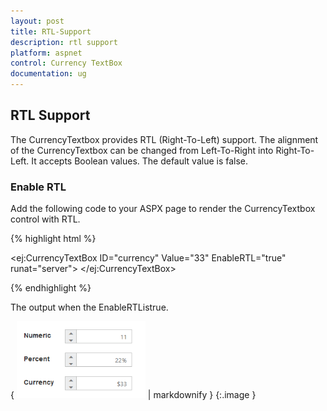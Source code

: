 ```yaml
---
layout: post
title: RTL-Support
description: rtl support
platform: aspnet
control: Currency TextBox
documentation: ug
---
```


## RTL Support

The CurrencyTextbox provides RTL (Right-To-Left) support. The alignment of the CurrencyTextbox can be changed from Left-To-Right into Right-To-Left. It accepts Boolean values. The default value is false.

### Enable RTL 

Add the following code to your ASPX page to render the CurrencyTextbox control with RTL.

{% highlight html %}

<ej:CurrencyTextBox ID="currency" Value="33" EnableRTL="true"  runat="server"> </ej:CurrencyTextBox>



{% endhighlight %}



The output when the EnableRTListrue. 

{ ![](RTL-Support_images/RTL-Support_img1.png) | markdownify }
{:.image }




